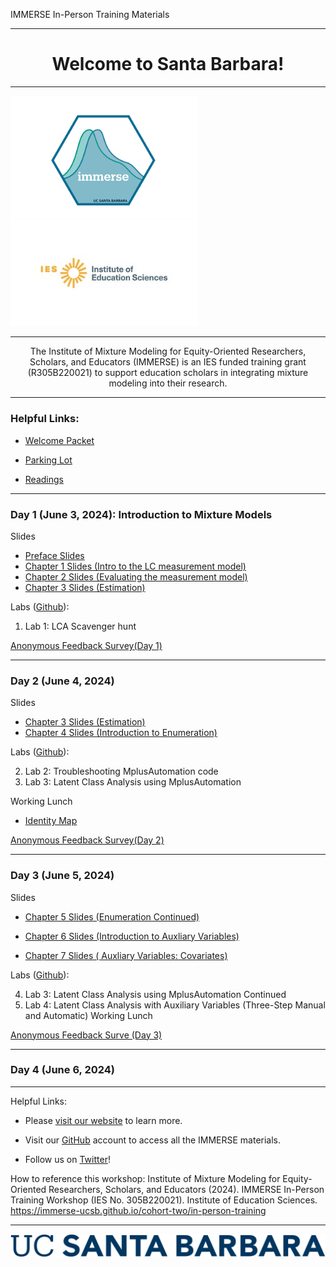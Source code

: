 IMMERSE In-Person Training Materials 

------------------------------------------------------------------------

<center>

<h1>Welcome to Santa Barbara!</h1>

</center>

------------------------------------------------------------------------

<p align="center">

<img src="images/immerse_hex_small.png" width="300"/> <img src="images/IESNewLogo.jpg" width="300"/>

</p>

------------------------------------------------------------------------

<center>

The Institute of Mixture Modeling for Equity-Oriented Researchers, Scholars, and Educators (IMMERSE) is an IES funded training grant (R305B220021) to support education scholars in integrating mixture modeling into their research.

</center>

------------------------------------------------------------------------


### Helpful Links:

* [Welcome Packet](https://docs.google.com/document/d/1O5eB_pMzlSjGMgJrZhPpcfdxwpYqEGit/edit?usp=sharing&ouid=106067280936970826764&rtpof=true&sd=true)

* [Parking Lot](https://docs.google.com/document/d/11-iv2C_aKuY5ncFS8uVGI_pCp7us2avJPIkWgOgZdZY/edit?usp=sharing)

* [Readings](https://ucsb.box.com/s/37y6v33fu4whc39fuuky979guixs8obu)

------------------------------------------------------------------------


### Day 1 (June 3, 2024): Introduction to Mixture Models

Slides

* <a href="https://www.dropbox.com/scl/fi/y2zvfpgf0yqgxpqp44w1s/IMMERSE_Preface.pdf?rlkey=eq0hfk3naesxhons9ukmu4duf&dl=0" target="_blank">Preface Slides</a>
* <a href="https://www.dropbox.com/scl/fi/1hprc2pbqslvfftk2g201/IMMERSE_Chapter1.pdf?rlkey=hcnp3codzjsaps4kqbvllp3zr&dl=0" target="_blank">Chapter 1 Slides (Intro to the LC measurement model)</a>
* <a href="https://www.dropbox.com/scl/fi/4v86q84x8wlj12vo46wp9/IMMERSE_Chapter2.pdf?rlkey=oet00o42mihov7hhbn68v5bal&dl=0" target="_blank">Chapter 2 Slides (Evaluating the measurement model)</a>
* <a href="https://www.dropbox.com/scl/fi/wn45p608fj0ngek1rdq0y/IMMERSE_Chapter3_estimation.pdf?rlkey=409sta28imj3nvwbjemgxro2p&dl=0" target="_blank">Chapter 3 Slides (Estimation)</a>

Labs ([Github](https://github.com/immerse-ucsb/in-person-training-2024)): 

1. Lab 1: LCA Scavenger hunt


<a href="https://forms.gle/YiAdpVfxoAgzgrTU7" target="_blank">Anonymous Feedback Survey(Day 1)</a>

------------------------------------------------------------------------

### Day 2 (June 4, 2024)

Slides
* <a href="https://www.dropbox.com/scl/fi/wn45p608fj0ngek1rdq0y/IMMERSE_Chapter3_estimation.pdf?rlkey=409sta28imj3nvwbjemgxro2p&dl=0" target="_blank">Chapter 3 Slides (Estimation)</a>
* <a href="https://www.dropbox.com/scl/fi/8arntprun9b1ny5h521z4/IMMERSE_Chapter4_intro_to_enumeration.pdf?rlkey=xb9n4gqbbc47itm868d52f9om&st=hf3jj3dz&dl=0" target="_blank">Chapter 4 Slides (Introduction to Enumeration)</a>

Labs ([Github](https://github.com/immerse-ucsb/in-person-training-2024)): 

2. Lab 2: Troubleshooting MplusAutomation code
3. Lab 3: Latent Class Analysis using MplusAutomation 

Working Lunch
* <a href="https://docs.google.com/document/d/1ExKiCgDDVoRnyzHcxi-ksjATvy4lH6ki/edit?usp=sharing&ouid=106067280936970826764&rtpof=true&sd=true">Identity Map</a>

<a href="https://forms.gle/zRUQKuhhJjdgiMuH8" target="_blank">Anonymous Feedback Survey(Day 2)</a>

------------------------------------------------------------------------

### Day 3 (June 5, 2024)

Slides
* <a href="https://www.dropbox.com/scl/fi/sz4wfh0kkzmh56tzm9ij7/IMMERSE_Chapter5_enumeration_cont.pdf?rlkey=ry98c1iulqd22nm02hsnmxtj0&dl=0" target="_blank">Chapter 5 Slides (Enumeration Continued)</a>

* <a href="https://www.dropbox.com/scl/fi/gkifb8jnz1fi04p3efiki/IMMERSE_Chapter6_intro_auxliary.pdf?rlkey=d2liutnt6ccfw03bjo2h8m0jw&dl=0" target="_blank">Chapter 6 Slides (Introduction to Auxliary Variables)</a>

* <a href="https://www.dropbox.com/scl/fi/ipuiu0khlqg9qwwhnhcmm/IMMERSE_Chapter7_aux_cov.pptx?rlkey=hriss93ylohne84m9e54hdp1j&dl=0" target="_blank">Chapter 7 Slides ( Auxliary Variables: Covariates)</a>


Labs ([Github](https://github.com/immerse-ucsb/in-person-training-2024)): 

4. Lab 3: Latent Class Analysis using MplusAutomation Continued
5. Lab 4: Latent Class Analysis with Auxiliary Variables (Three-Step Manual and Automatic)
Working Lunch

<a href="https://forms.gle/Koioqd3jUedgC6uA6" target="_blank">Anonymous Feedback Surve (Day 3)</a>


------------------------------------------------------------------------

### Day 4 (June 6, 2024)
 
------------------------------------------------------------------------

Helpful Links:

-   Please [visit our website](https://immerse.education.ucsb.edu/) to learn more.

-   Visit our [GitHub](https://github.com/immerse-ucsb) account to access all the IMMERSE materials.

-   Follow us on [Twitter](https://twitter.com/IMMERSE_UCSB)!

How to reference this workshop: Institute of Mixture Modeling for Equity-Oriented Researchers, Scholars, and Educators (2024). IMMERSE In-Person Training Workshop (IES No. 305B220021). Institute of Education Sciences. <https://immerse-ucsb.github.io/cohort-two/in-person-training>

------------------------------------------------------------------------

![](images/UCSB_Navy_mark.png)
